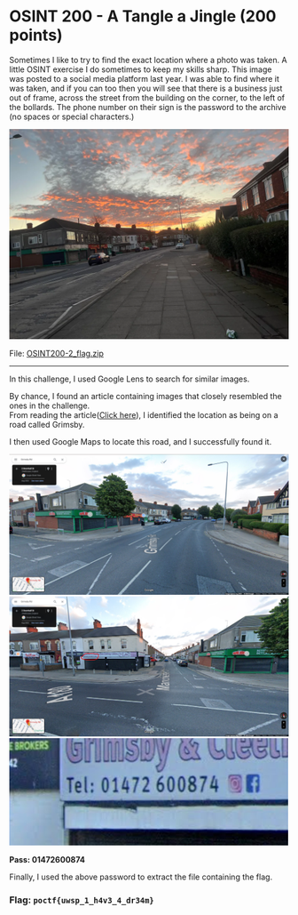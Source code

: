 <h1> OSINT 200 - A Tangle a Jingle (200 points)</h1>
<p> Sometimes I like to try to find the exact location where a photo was taken. A little OSINT exercise I do sometimes to keep my skills sharp. This image was posted to a social media platform last year. I was able to find where it was taken, and if you can too then you will see that there is a business just out of frame, across the street from the building on the corner, to the left of the bollards. The phone number on their sign is the password to the archive (no spaces or special characters.)</p>
<img src="./imgs/OSINT200-2.png">
<p>File: <a href="./files/OSINT200-2_flag.zip">OSINT200-2_flag.zip</a></p>
<hr>
<p>In this challenge, I used Google Lens to search for similar images.</p>
<p>By chance, I found an article containing images that closely resembled the ones in the challenge. <br>From reading the article(<a href="https://www.grimsbytelegraph.co.uk/news/grimsby-news/man-launched-unprovoked-knife-attack-8755369">Click here</a>), I identified the location as being on a road called Grimsby.</p>
<p>I then used Google Maps to locate this road, and I successfully found it.</p>
<img src="./imgs/osint101.png">
<img src="./imgs/osint102.png">
<img src="./imgs/osint103.png">
<p><b>Pass: 01472600874</b></p>
<p>Finally, I used the above password to extract the file containing the flag.</p>
<h3>Flag: <code>poctf{uwsp_1_h4v3_4_dr34m}</code></h3>
